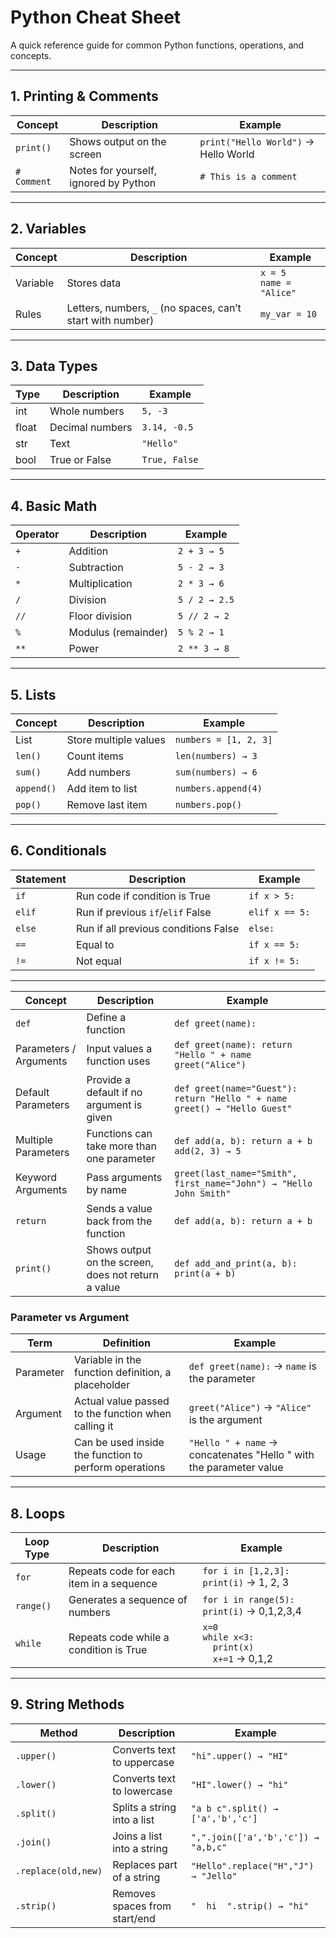# Python Cheat Sheet

A quick reference guide for common Python functions, operations, and concepts.

---

## 1. Printing & Comments
| Concept       | Description | Example |
|---------------|------------|---------|
| `print()`     | Shows output on the screen | `print("Hello World")` → Hello World |
| `# Comment`   | Notes for yourself, ignored by Python | `# This is a comment` |


---
## 2. Variables

| Concept   | Description | Example |
|-----------|------------|---------|
| Variable  | Stores data | `x = 5`<br>`name = "Alice"` |
| Rules     | Letters, numbers, `_` (no spaces, can’t start with number) | `my_var = 10` |

---

## 3. Data Types

| Type   | Description | Example |
|--------|------------|---------|
| int    | Whole numbers | `5, -3` |
| float  | Decimal numbers | `3.14, -0.5` |
| str    | Text | `"Hello"` |
| bool   | True or False | `True, False` |

---
## 4. Basic Math

| Operator | Description | Example |
|----------|------------|---------|
| `+`      | Addition | `2 + 3 → 5` |
| `-`      | Subtraction | `5 - 2 → 3` |
| `*`      | Multiplication | `2 * 3 → 6` |
| `/`      | Division | `5 / 2 → 2.5` |
| `//`     | Floor division | `5 // 2 → 2` |
| `%`      | Modulus (remainder) | `5 % 2 → 1` |
| `**`     | Power | `2 ** 3 → 8` |

---

## 5. Lists

| Concept | Description | Example |
|---------|------------|---------|
| List    | Store multiple values | `numbers = [1, 2, 3]` |
| `len()` | Count items | `len(numbers) → 3` |
| `sum()` | Add numbers | `sum(numbers) → 6` |
| `append()` | Add item to list | `numbers.append(4)` |
| `pop()` | Remove last item | `numbers.pop()` |

---

## 6. Conditionals

| Statement | Description | Example |
|-----------|------------|---------|
| `if`      | Run code if condition is True | `if x > 5:` |
| `elif`    | Run if previous `if`/`elif` False | `elif x == 5:` |
| `else`    | Run if all previous conditions False | `else:` |
| `==`      | Equal to | `if x == 5:` |
| `!=`      | Not equal | `if x != 5:` |

---

| Concept               | Description | Example |
|-----------------------|------------|---------|
| `def`                 | Define a function | `def greet(name):` |
| Parameters / Arguments| Input values a function uses | `def greet(name): return "Hello " + name`<br>`greet("Alice")` |
| Default Parameters    | Provide a default if no argument is given | `def greet(name="Guest"): return "Hello " + name`<br>`greet() → "Hello Guest"` |
| Multiple Parameters   | Functions can take more than one parameter | `def add(a, b): return a + b`<br>`add(2, 3) → 5` |
| Keyword Arguments     | Pass arguments by name | `greet(last_name="Smith", first_name="John") → "Hello John Smith"` |
| `return`              | Sends a value back from the function | `def add(a, b): return a + b` |
| `print()`             | Shows output on the screen, does not return a value | `def add_and_print(a, b): print(a + b)` |

### Parameter vs Argument

| Term       | Definition                                   | Example |
|-----------|----------------------------------------------|---------|
| Parameter | Variable in the function definition, a placeholder | `def greet(name):` → `name` is the parameter |
| Argument  | Actual value passed to the function when calling it | `greet("Alice")` → `"Alice"` is the argument |
| Usage     | Can be used inside the function to perform operations | `"Hello " + name` → concatenates "Hello " with the parameter value |

---
## 8. Loops

| Loop Type | Description | Example |
|-----------|------------|---------|
| `for`     | Repeats code for each item in a sequence | `for i in [1,2,3]: print(i)` → 1, 2, 3 |
| `range()` | Generates a sequence of numbers | `for i in range(5): print(i)` → 0,1,2,3,4 |
| `while`   | Repeats code while a condition is True | `x=0`<br>`while x<3:`<br>`  print(x)`<br>`  x+=1` → 0,1,2 |

---
## 9. String Methods

| Method | Description | Example |
|--------|------------|---------|
| `.upper()` | Converts text to uppercase | `"hi".upper() → "HI"` |
| `.lower()` | Converts text to lowercase | `"HI".lower() → "hi"` |
| `.split()` | Splits a string into a list | `"a b c".split() → ['a','b','c']` |
| `.join()`  | Joins a list into a string | `",".join(['a','b','c']) → "a,b,c"` |
| `.replace(old,new)` | Replaces part of a string | `"Hello".replace("H","J") → "Jello"` |
| `.strip()` | Removes spaces from start/end | `"  hi  ".strip() → "hi"` |


